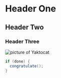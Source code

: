 # Header One
## Header Two
### Header Three
![picture of Yaktocat](https://octodex.github.com/images/yaktocat.png)

``` java
if (done) {
  congratulate();
}
```
